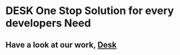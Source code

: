 
# DESK One Stop Solution for every developers Need
 
## Have a look at our work, [Desk](https://desk18.000webhostapp.com/silder.html)
